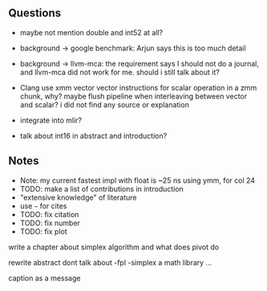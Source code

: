 ## Questions 

- maybe not mention double and int52 at all?
- background -> google benchmark: Arjun says this is too much detail
- background -> llvm-mca: the requirement says I should not do a journal, and llvm-mca did not work for me. should i still talk about it? 

- Clang use xmm vector vector instructions for scalar operation in a zmm chunk,
  why? maybe flush pipeline when interleaving between vector and scalar? i did
  not find any source or explanation

- integrate into mlir?
- talk about int16 in abstract and introduction?

<!-- - a related work section? -->
<!-- extend the usage of presburger library -->

## Notes
- Note: my current fastest impl with float is ~25 ns using ymm, for col 24
- TODO: make a list of contributions in introduction
- "extensive knowledge" of literature 
- use `~` for cites 
- TODO: fix citation
- TODO: fix number
- TODO: fix plot


write a chapter about simplex algorithm and what does pivot do

rewrite abstract
dont talk about 
-fpl
-simplex
a math library ...


caption 
as a message 


